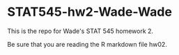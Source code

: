 # STAT545-hw2-Wade-Wade

This is the repo for Wade's STAT 545 homework 2.

Be sure that you are reading the R markdown file hw02.
